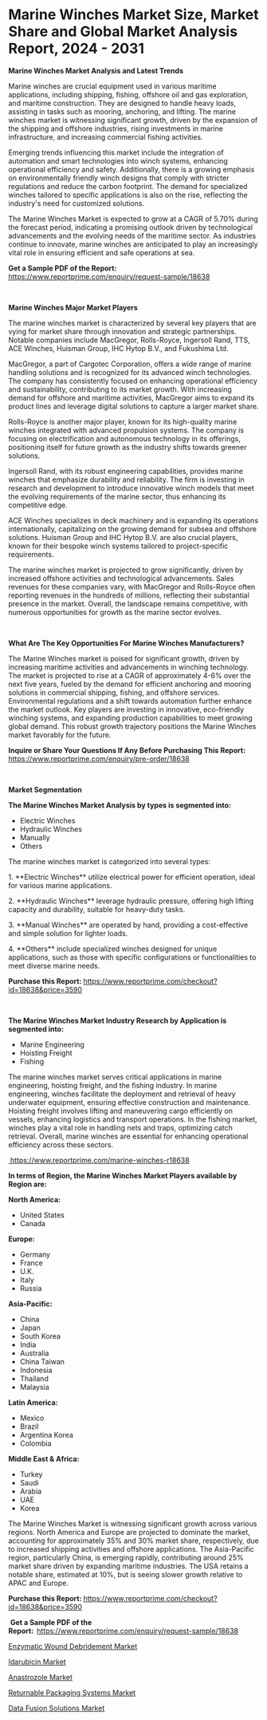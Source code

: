 <p><h1>Marine Winches Market Size, Market Share and Global Market Analysis Report, 2024 - 2031</h1></p><p><strong>Marine Winches Market Analysis and Latest Trends</strong></p>
<p><p>Marine winches are crucial equipment used in various maritime applications, including shipping, fishing, offshore oil and gas exploration, and maritime construction. They are designed to handle heavy loads, assisting in tasks such as mooring, anchoring, and lifting. The marine winches market is witnessing significant growth, driven by the expansion of the shipping and offshore industries, rising investments in marine infrastructure, and increasing commercial fishing activities.</p><p>Emerging trends influencing this market include the integration of automation and smart technologies into winch systems, enhancing operational efficiency and safety. Additionally, there is a growing emphasis on environmentally friendly winch designs that comply with stricter regulations and reduce the carbon footprint. The demand for specialized winches tailored to specific applications is also on the rise, reflecting the industry's need for customized solutions.</p><p>The Marine Winches Market is expected to grow at a CAGR of 5.70% during the forecast period, indicating a promising outlook driven by technological advancements and the evolving needs of the maritime sector. As industries continue to innovate, marine winches are anticipated to play an increasingly vital role in ensuring efficient and safe operations at sea.</p></p>
<p><strong>Get a Sample PDF of the Report:&nbsp;</strong> <a href="https://www.reportprime.com/enquiry/request-sample/18638?utm_campaign=115&utm_medium=2&utm_source=Github&utm_content=ia&utm_term=21112024&utm_id=marine-winches">https://www.reportprime.com/enquiry/request-sample/18638</a></p>
<p>&nbsp;</p>
<p><strong>Marine Winches Major Market Players</strong></p>
<p><p>The marine winches market is characterized by several key players that are vying for market share through innovation and strategic partnerships. Notable companies include MacGregor, Rolls-Royce, Ingersoll Rand, TTS, ACE Winches, Huisman Group, IHC Hytop B.V., and Fukushima Ltd. </p><p>MacGregor, a part of Cargotec Corporation, offers a wide range of marine handling solutions and is recognized for its advanced winch technologies. The company has consistently focused on enhancing operational efficiency and sustainability, contributing to its market growth. With increasing demand for offshore and maritime activities, MacGregor aims to expand its product lines and leverage digital solutions to capture a larger market share.</p><p>Rolls-Royce is another major player, known for its high-quality marine winches integrated with advanced propulsion systems. The company is focusing on electrification and autonomous technology in its offerings, positioning itself for future growth as the industry shifts towards greener solutions.</p><p>Ingersoll Rand, with its robust engineering capabilities, provides marine winches that emphasize durability and reliability. The firm is investing in research and development to introduce innovative winch models that meet the evolving requirements of the marine sector, thus enhancing its competitive edge.</p><p>ACE Winches specializes in deck machinery and is expanding its operations internationally, capitalizing on the growing demand for subsea and offshore solutions. Huisman Group and IHC Hytop B.V. are also crucial players, known for their bespoke winch systems tailored to project-specific requirements.</p><p>The marine winches market is projected to grow significantly, driven by increased offshore activities and technological advancements. Sales revenues for these companies vary, with MacGregor and Rolls-Royce often reporting revenues in the hundreds of millions, reflecting their substantial presence in the market. Overall, the landscape remains competitive, with numerous opportunities for growth as the marine sector evolves.</p></p>
<p>&nbsp;</p>
<p><strong>What Are The Key Opportunities For Marine Winches Manufacturers?</strong></p>
<p><p>The Marine Winches market is poised for significant growth, driven by increasing maritime activities and advancements in winching technology. The market is projected to rise at a CAGR of approximately 4-6% over the next five years, fueled by the demand for efficient anchoring and mooring solutions in commercial shipping, fishing, and offshore services. Environmental regulations and a shift towards automation further enhance the market outlook. Key players are investing in innovative, eco-friendly winching systems, and expanding production capabilities to meet growing global demand. This robust growth trajectory positions the Marine Winches market favorably for the future.</p></p>
<p><strong>Inquire or Share Your Questions If Any Before Purchasing This Report:</strong> <a href="https://www.reportprime.com/enquiry/pre-order/18638?utm_campaign=115&utm_medium=2&utm_source=Github&utm_content=ia&utm_term=21112024&utm_id=marine-winches">https://www.reportprime.com/enquiry/pre-order/18638</a></p>
<p>&nbsp;</p>
<p><strong>Market Segmentation</strong></p>
<p><strong>The Marine Winches Market Analysis by types is segmented into:</strong></p>
<p><ul><li>Electric Winches</li><li>Hydraulic Winches</li><li>Manually</li><li>Others</li></ul></p>
<p><p>The marine winches market is categorized into several types: </p><p>1. **Electric Winches** utilize electrical power for efficient operation, ideal for various marine applications. </p><p>2. **Hydraulic Winches** leverage hydraulic pressure, offering high lifting capacity and durability, suitable for heavy-duty tasks. </p><p>3. **Manual Winches** are operated by hand, providing a cost-effective and simple solution for lighter loads. </p><p>4. **Others** include specialized winches designed for unique applications, such as those with specific configurations or functionalities to meet diverse marine needs.</p></p>
<p><strong>Purchase this Report:&nbsp;</strong><a href="https://www.reportprime.com/checkout?id=18638&price=3590&utm_campaign=115&utm_medium=2&utm_source=Github&utm_content=ia&utm_term=21112024&utm_id=marine-winches">https://www.reportprime.com/checkout?id=18638&price=3590</a></p>
<p>&nbsp;</p>
<p><strong>The Marine Winches Market Industry Research by Application is segmented into:</strong></p>
<p><ul><li>Marine Engineering</li><li>Hoisting Freight</li><li>Fishing</li></ul></p>
<p><p>The marine winches market serves critical applications in marine engineering, hoisting freight, and the fishing industry. In marine engineering, winches facilitate the deployment and retrieval of heavy underwater equipment, ensuring effective construction and maintenance. Hoisting freight involves lifting and maneuvering cargo efficiently on vessels, enhancing logistics and transport operations. In the fishing market, winches play a vital role in handling nets and traps, optimizing catch retrieval. Overall, marine winches are essential for enhancing operational efficiency across these sectors.</p></p>
<p><a href="https://www.reportprime.com/marine-winches-r18638?utm_campaign=115&utm_medium=2&utm_source=Github&utm_content=ia&utm_term=21112024&utm_id=marine-winches">&nbsp;https://www.reportprime.com/marine-winches-r18638</a></p>
<p><strong>In terms of Region, the Marine Winches Market Players available by Region are:</strong></p>
<p>
    <p> <strong> North America: </strong>
        <ul>
            <li>United States</li>
            <li>Canada</li>
        </ul>
        </p> 
    <p> <strong> Europe: </strong>
        <ul>
            <li>Germany</li>
            <li>France</li>
            <li>U.K.</li>
            <li>Italy</li>
            <li>Russia</li>
        </ul>
        </p> 
    <p> <strong> Asia-Pacific: </strong>
        <ul>
            <li>China</li>
            <li>Japan</li>
            <li>South Korea</li>
            <li>India</li>
            <li>Australia</li>
            <li>China Taiwan</li>
            <li>Indonesia</li>
            <li>Thailand</li>
            <li>Malaysia</li>
        </ul>
        </p> 
    <p> <strong> Latin America: </strong>
        <ul>
            <li>Mexico</li>
            <li>Brazil</li>
            <li>Argentina Korea</li>
            <li>Colombia</li>
        </ul>
        </p> 
    <p> <strong> Middle East & Africa: </strong>
        <ul>
            <li>Turkey</li>
            <li>Saudi</li>
            <li>Arabia</li>
            <li>UAE</li>
            <li>Korea</li>
        </ul>
    </p>
    </p>
<p><p>The Marine Winches Market is witnessing significant growth across various regions. North America and Europe are projected to dominate the market, accounting for approximately 35% and 30% market share, respectively, due to increased shipping activities and offshore applications. The Asia-Pacific region, particularly China, is emerging rapidly, contributing around 25% market share driven by expanding maritime industries. The USA retains a notable share, estimated at 10%, but is seeing slower growth relative to APAC and Europe.</p></p>
<p><strong>Purchase this Report: </strong><a href="https://www.reportprime.com/checkout?id=18638&price=3590&utm_campaign=115&utm_medium=2&utm_source=Github&utm_content=ia&utm_term=21112024&utm_id=marine-winches">https://www.reportprime.com/checkout?id=18638&price=3590</a></p>
<p>&nbsp;<strong>Get a Sample PDF of the Report:&nbsp;&nbsp;</strong><a href="https://www.reportprime.com/enquiry/request-sample/18638?utm_campaign=115&utm_medium=2&utm_source=Github&utm_content=ia&utm_term=21112024&utm_id=marine-winches">https://www.reportprime.com/enquiry/request-sample/18638</a></p>
<p><strong></strong></p>
<p><p><a href="https://www.linkedin.com/pulse/enzymatic-wound-debridement-market-dynamics-application-types-9nhbc?utm_campaign=115&utm_medium=2&utm_source=Github&utm_content=ia&utm_term=21112024&utm_id=marine-winches">Enzymatic Wound Debridement Market</a></p><p><a href="https://issuu.com/reportprime-2/docs/idarubicin-market-size-2030.pptx_dc27e382a69403?utm_campaign=115&utm_medium=2&utm_source=Github&utm_content=ia&utm_term=21112024&utm_id=marine-winches">Idarubicin Market</a></p><p><a href="https://issuu.com/reportprime-2/docs/anastrozole-market-size-2030.pptx_74f9976554f012?utm_campaign=115&utm_medium=2&utm_source=Github&utm_content=ia&utm_term=21112024&utm_id=marine-winches">Anastrozole Market</a></p><p><a href="https://www.linkedin.com/pulse/returnable-packaging-systems-market-analysis-current-trends-qybvc?utm_campaign=115&utm_medium=2&utm_source=Github&utm_content=ia&utm_term=21112024&utm_id=marine-winches">Returnable Packaging Systems Market</a></p><p><a href="https://www.linkedin.com/pulse/evaluating-data-fusion-solutions-market-trends-growth-opportunities-ff9xc?utm_campaign=115&utm_medium=2&utm_source=Github&utm_content=ia&utm_term=21112024&utm_id=marine-winches">Data Fusion Solutions Market</a></p></p>